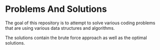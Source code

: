 # Problems And Solutions
The goal of this repository is to attempt to solve various coding problems that
are using various data structures and algorithms.

The solutions contain the brute force approach as well as the optimal solutions.